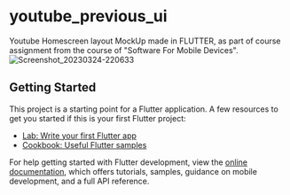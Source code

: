 # youtube_previous_ui

Youtube Homescreen layout MockUp made in FLUTTER, as part of course assignment from the course of "Software For Mobile Devices".
![Screenshot_20230324-220633](https://user-images.githubusercontent.com/106697920/227593930-ac1c96d7-815f-4d7a-b955-30911c82de1f.png)


## Getting Started

This project is a starting point for a Flutter application.
A few resources to get you started if this is your first Flutter project:

- [Lab: Write your first Flutter app](https://docs.flutter.dev/get-started/codelab)
- [Cookbook: Useful Flutter samples](https://docs.flutter.dev/cookbook)

For help getting started with Flutter development, view the
[online documentation](https://docs.flutter.dev/), which offers tutorials,
samples, guidance on mobile development, and a full API reference.
